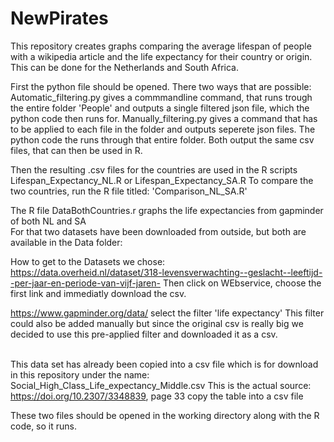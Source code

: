 # NewPirates
This repository creates graphs comparing the average lifespan of people with a wikipedia article and the life expectancy for their country or origin. This can be done for the Netherlands and South Africa.

First the python file should be opened. There two ways that are possible: 
Automatic_filtering.py gives a commmandline command, that runs trough the entire folder 'People' and outputs a single filtered json file, which the python code then runs for.
Manually_filtering.py gives a command that has to be applied to each file in the folder and outputs seperete json files. The python code the  runs through that entire folder.
Both output the same csv files, that can then be used in R.

Then the resulting .csv files for the countries are used in the R scripts Lifespan_Expectancy_NL.R or Lifespan_Expectancy_SA.R 
To compare the two countries, run the R file titled: 'Comparison_NL_SA.R'

The R file DataBothCountries.r graphs the life expectancies from gapminder of both NL and SA
\
For that two datasets have been downloaded from outside, but both are available in the Data folder:

How to get to the Datasets we chose:\
https://data.overheid.nl/dataset/318-levensverwachting--geslacht--leeftijd--per-jaar-en-periode-van-vijf-jaren-
Then click on WEbservice, choose the first link and immediatly download the csv.

https://www.gapminder.org/data/
select the filter 'life expectancy'
This filter could also be added manually but since the original csv is really big we decided to use this pre-applied filter and downloaded it as a csv.

\
This data set has already been copied into a csv file which is for download in this repository under the name:
Social_High_Class_Life_expectancy_Middle.csv
This is the actual source:
https://doi.org/10.2307/3348839, page 33
copy the table into a csv file

These two files should be opened in the working directory along with the R code, so it runs. 
